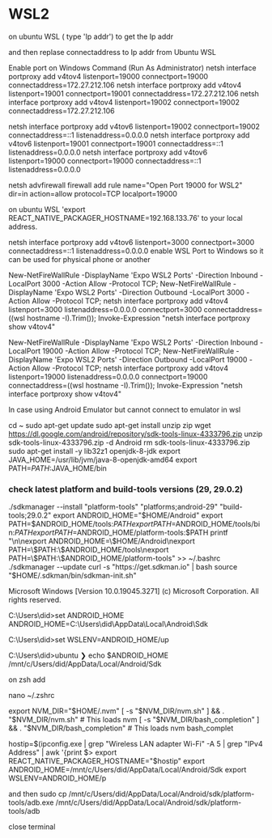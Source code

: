# WSL2 



on ubuntu WSL ( type 'Ip addr') to get the Ip addr

and then replase connectaddress to Ip addr from Ubuntu WSL

Enable port on Windows Command (Run As Administrator)
netsh interface portproxy add v4tov4 listenport=19000 connectport=19000 connectaddress=172.27.212.106
netsh interface portproxy add v4tov4 listenport=19001 connectport=19001 connectaddress=172.27.212.106
netsh interface portproxy add v4tov4 listenport=19002 connectport=19002 connectaddress=172.27.212.106

netsh interface portproxy add v4tov6 listenport=19002 connectport=19002 connectaddress=::1 listenaddress=0.0.0.0
netsh interface portproxy add v4tov6 listenport=19001 connectport=19001 connectaddress=::1 listenaddress=0.0.0.0
netsh interface portproxy add v4tov6 listenport=19000 connectport=19000 connectaddress=::1 listenaddress=0.0.0.0

netsh advfirewall firewall add rule name="Open Port 19000 for WSL2" dir=in action=allow protocol=TCP localport=19000

on ubuntu WSL 'export REACT_NATIVE_PACKAGER_HOSTNAME=192.168.133.76' to your local address.

netsh interface portproxy add v4tov6 listenport=3000 connectport=3000 connectaddress=::1 listenaddress=0.0.0.0
enable WSL Port to Windows so it can be used for physical phone or another 

New-NetFireWallRule -DisplayName 'Expo WSL2 Ports' -Direction Inbound -LocalPort 3000 -Action Allow -Protocol TCP;
New-NetFireWallRule -DisplayName 'Expo WSL2 Ports' -Direction Outbound -LocalPort 3000 -Action Allow -Protocol TCP;
netsh interface portproxy add v4tov4 listenport=3000 listenaddress=0.0.0.0 connectport=3000 connectaddress=$($(wsl hostname -I).Trim());
Invoke-Expression "netsh interface portproxy show v4tov4"


New-NetFireWallRule -DisplayName 'Expo WSL2 Ports' -Direction Inbound -LocalPort 19000 -Action Allow -Protocol TCP;
New-NetFireWallRule -DisplayName 'Expo WSL2 Ports' -Direction Outbound -LocalPort 19000 -Action Allow -Protocol TCP;
netsh interface portproxy add v4tov4 listenport=19000 listenaddress=0.0.0.0 connectport=19000 connectaddress=$($(wsl hostname -I).Trim());
Invoke-Expression "netsh interface portproxy show v4tov4"


In case using Android Emulator but cannot connect to emulator in wsl

cd ~
sudo apt-get update
sudo apt-get install unzip zip
wget https://dl.google.com/android/repository/sdk-tools-linux-4333796.zip
unzip sdk-tools-linux-4333796.zip -d Android
rm sdk-tools-linux-4333796.zip
sudo apt-get install -y lib32z1 openjdk-8-jdk
export JAVA_HOME=/usr/lib/jvm/java-8-openjdk-amd64
export PATH=$PATH:$JAVA_HOME/bin
### check latest platform and build-tools versions (29, 29.0.2)
./sdkmanager --install "platform-tools" "platforms;android-29" "build-tools;29.0.2"
export ANDROID_HOME="$HOME/Android"
export PATH=$ANDROID_HOME/tools:$PATH
export PATH=$ANDROID_HOME/tools/bin:$PATH
export PATH=$ANDROID_HOME/platform-tools:$PATH
printf "\n\nexport ANDROID_HOME=\$HOME/Android\nexport PATH=\$PATH:\$ANDROID_HOME/tools\nexport PATH=\$PATH:\$ANDROID_HOME/platform-tools" >> ~/.bashrc
./sdkmanager --update
curl -s "https://get.sdkman.io" | bash
source "$HOME/.sdkman/bin/sdkman-init.sh"


Microsoft Windows [Version 10.0.19045.3271]
(c) Microsoft Corporation. All rights reserved.

C:\Users\did>set ANDROID_HOME
ANDROID_HOME=C:\Users\did\AppData\Local\Android\Sdk

C:\Users\did>set WSLENV=ANDROID_HOME/up

C:\Users\did>ubuntu
❯ echo $ANDROID_HOME
/mnt/c/Users/did/AppData/Local/Android/Sdk


on zsh add

nano ~/.zshrc

export NVM_DIR="$HOME/.nvm"
[ -s "$NVM_DIR/nvm.sh" ] && \. "$NVM_DIR/nvm.sh"  # This loads nvm
[ -s "$NVM_DIR/bash_completion" ] && \. "$NVM_DIR/bash_completion"  # This loads nvm bash_complet

hostip=$(ipconfig.exe | grep "Wireless LAN adapter Wi-Fi" -A 5 | grep "IPv4 Address" | awk '{print $>
export REACT_NATIVE_PACKAGER_HOSTNAME="$hostip"
export ANDROID_HOME=/mnt/c/Users/did/AppData/Local/Android/Sdk
export WSLENV=ANDROID_HOME/p

and then
sudo cp /mnt/c/Users/did/AppData/Local/Android/sdk/platform-tools/adb.exe /mnt/c/Users/did/AppData/Local/Android/sdk/platform-tools/adb

close terminal